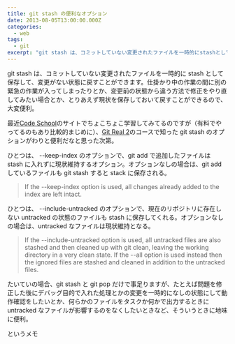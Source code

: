 ```yaml
---
title: git stash の便利なオプション
date: 2013-08-05T13:00:00.000Z
categories:
  - web
tags:
  - git
excerpt: "git stash は、コミットしていない変更されたファイルを一時的にstashとして保存して、変更がない状態に戻すことができます。仕掛かり中の作業の間に別の緊急の作業が入ってしまったりとか、変更前の状態から違う方法で修正をやり直してみたい場合とか、とりあえず現状を保存しておいて戻すことができるので、大変便利。"
---
```


git stash は、コミットしていない変更されたファイルを一時的に stash として保存して、変更がない状態に戻すことができます。仕掛かり中の作業の間に別の緊急の作業が入ってしまったりとか、変更前の状態から違う方法で修正をやり直してみたい場合とか、とりあえず現状を保存しておいて戻すことができるので、大変便利。

最近[Code School](http://www.codeschool.com)のサイトでちょこちょこ学習してみてるのですが（有料でやってるのもあり比較的まじめに）、[Git Real 2](http://www.codeschool.com/courses/git-real-2)のコースで知った git stash のオプションがわりと便利だなと思った次第。

ひとつは、 --keep-index のオプションで、git add で追加したファイルは stash に入れずに現状維持するオプション。オプションなしの場合は、git add しているファイルも git stash すると stack に保存される。

> If the --keep-index option is used, all changes already added to the index are left intact.

ひとつは、 --include-untracked のオプションで、現在のリポジトリに存在しない untracked の状態のファイルも stash に保存してくれる。オプションなしの場合は、untracked なファイルは現状維持となる。

> If the --include-untracked option is used, all untracked files are also stashed and then cleaned up with git clean, leaving the working directory in a very clean state. If the --all option is used instead then the ignored files are stashed and cleaned in addition to the untracked files.

たいていの場合、git stash と git pop だけで事足りますが、たとえば問題を修正した後にデバッグ目的で入れた処理とかの変更を一時的になしの状態にして動作確認をしたいとか、何らかのファイルをタスクか何かで出力するときに untracked なファイルが影響するのをなくしたいときなど、そういうときに地味に便利。

というメモ
